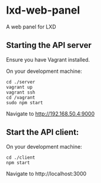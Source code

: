 # lxd-web-panel
A web panel for LXD

## Starting the API server

Ensure you have Vagrant installed.

On your development machine:

```
cd ./server
vagrant up
vagrant ssh
cd /vagrant
sudo npm start
```

Navigate to http://192.168.50.4:9000

## Start the API client:

On your development machine:

```
cd ./client
npm start
```

Navigate to http://localhost:3000
